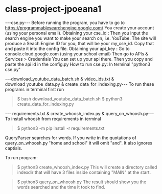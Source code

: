 # class-project-jpoeana1

---cse.py---
Before running the program, you have to go to https://programmablesearchengine.google.com/ 
You create your account (using your personal email).
Obtaining your cse_id :
Then you input the search engine you want to make your search on, i.e. YouTube.
The site will produce a Seach Engine ID for you, that will be your my_cse_id. 
Copy that and paste it into the config file.
Obtaining your api_key :
Go to console.cloud.google.com (using your school email)
Then go to APIs & Services > Credentials 
You can set up your api there. Then you copy and paste the api id in the config.py
How to run cse.py:
In terminal "python3 cse.py"

---download_youtube_data_batch.sh & video_ids.txt & download_youtube_data.py & create_data_for_indexing.py---
To run these programs in terminal first run 
>$ bash download_youtube_data_batch.sh
>$ python3 create_data_for_indexing.py

--- requirements.txt & create_whoosh_index.py & query_on_whoosh.py---
To install whoosh from requirements in terminal
>$ python3 -m pip install -r requirements.txt

QueryParser searches for words. If you write in the quotations of query_on_whoosh.py "home and school" it will omit "and". It also ignores captials.

To run program:
>$ python3 create_whoosh_index.py
This will create a directory called indexdir that will have 3 files inside containing "MAIN" at the start.

>$ python3 query_on_whoosh.py
The result should show you the words searched and the time it took to find.


